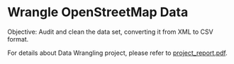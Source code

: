 # Wrangle OpenStreetMap Data

Objective: Audit and clean the data set, converting it from XML to CSV format.

For details about Data Wrangling project, please refer to [project_report.pdf](https://github.com/nanli-7/nanodegree-openstreetmap/blob/master/P3%20project_report.pdf).
